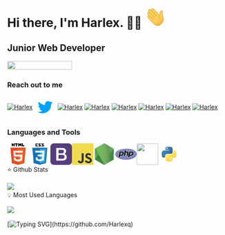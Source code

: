 ###

<h1>Hi there, I'm Harlex. 🖤🤍 <a href="https://github.com/Harlexq/"> </a> <img
        src="https://raw.githubusercontent.com/ABSphreak/ABSphreak/master/gifs/Hi.gif" width="50px"></h1>

## Junior Web Developer

<img src="https://komarev.com/ghpvc/?username=Harlexq&style=plastic" width="150" height="20" />


### Reach out to me

<a href="https://www.linkedin.com/in/serkan-bakır-189587238/" rel="nofollow"><img align="center"
        src="https://pngimg.com/uploads/linkedIn/linkedIn_PNG38.png" alt="Harlex" height="50" width="50"
        align="left"></a>
<a href="https://twitter.com/harlexq" rel="nofollow"><img align="center"
        src="https://raw.githubusercontent.com/github/explore/80688e429a7d4ef2fca1e82350fe8e3517d3494d/topics/twitter/twitter.png"
        alt="Harlex" height="50" width="50" align="left"></a>
<a href="https://www.instagram.com/harlex0/" rel="nofollow"><img align="center"
        src="https://png.pngtree.com/png-vector/20221018/ourmid/pngtree-instagram-icon-png-image_6315974.png"
        alt="Harlex" height="50" width="50" align="left"></a>
<a href="https://discord.com/users/801069133810237491" rel="nofollow"><img align="center"
        src="https://www.freepnglogos.com/uploads/discord-logo-png/concours-discord-cartes-voeux-fortnite-france-6.png"
        alt="Harlex" height="50" width="50" align="left"></a>
<a href="https://open.spotify.com/playlist/4CI736CK2941kjaY6rSe5L?si=52dd83892ef14f16" rel="nofollow"><img
        align="center" src="https://www.freepnglogos.com/uploads/spotify-logo-png/file-spotify-logo-png-4.png"
        alt="Harlex" height="50" width="50" align="left"></a>
<a href="https://www.reddit.com/user/Harlexq" rel="nofollow"><img align="center"
        src="https://logodownload.org/wp-content/uploads/2018/02/reddit-logo-16.png" alt="Harlex" height="50" width="50"
        align="left"></a>
<a href="https://www.youtube.com/channel/UC-TSZQn3kug40WRZF4jnDGg" rel="nofollow"><img align="center"
        src="https://www.freeiconspng.com/thumbs/youtube-logo-png/hd-youtube-logo-png-transparent-background-20.png" alt="Harlex" height="50" width="50"
        align="left"></a>
<a href="https://www.twitch.tv/harlexq" rel="nofollow"><img align="center"
        src="https://www.freepnglogos.com/uploads/purple-twitch-logo-png-18.png" alt="Harlex" height="50" width="50"
        align="left"></a>

### Languages and Tools
<img src="https://raw.githubusercontent.com/github/explore/80688e429a7d4ef2fca1e82350fe8e3517d3494d/topics/html/html.png"
    width="50" height="50" align="left">
<img src="https://raw.githubusercontent.com/github/explore/80688e429a7d4ef2fca1e82350fe8e3517d3494d/topics/css/css.png"
    width="50" height="50" align="left">
<img src="https://raw.githubusercontent.com/github/explore/80688e429a7d4ef2fca1e82350fe8e3517d3494d/topics/bootstrap/bootstrap.png"
    width="50" height="50" align="left">
<img src="https://raw.githubusercontent.com/github/explore/80688e429a7d4ef2fca1e82350fe8e3517d3494d/topics/javascript/javascript.png"
    width="50" height="50" align="left">
<img src="https://raw.githubusercontent.com/github/explore/80688e429a7d4ef2fca1e82350fe8e3517d3494d/topics/nodejs/nodejs.png"
    width="50" height="50" align="left">
<img src="https://raw.githubusercontent.com/github/explore/80688e429a7d4ef2fca1e82350fe8e3517d3494d/topics/php/php.png"
    width="50" height="50" align="left">
<img src="https://git-scm.com/images/logos/downloads/Git-Icon-1788C.png" width="50" height="50" align="left">
<img src="https://raw.githubusercontent.com/github/explore/80688e429a7d4ef2fca1e82350fe8e3517d3494d/topics/python/python.png"
    width="50" height="50" align="left">

<br />
<br />
<br />

<detalis>
    <summary>⭐ Github Stats</summary>
    <br />
    <img src="https://github-readme-stats.vercel.app/api?username=Harlexq&theme=radical" width=500>
</detalis>


<detalis>
    <summary>💡 Most Used Languages</summary>
    <br />
    <img src="https://github-readme-stats.vercel.app/api/top-langs/?username=Harlexq&layout=compact" width=500>
</detalis>

[![Typing
SVG](https://readme-typing-svg.herokuapp.com/?lines=Burası+Harlex%27in+Profili+Hoşgeldin!!&center=true&color="aaaa")](https://github.com/Harlexq)
<div align="center">

